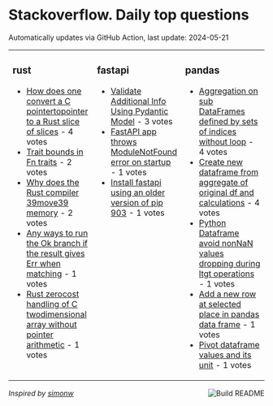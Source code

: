 # Stackoverflow. Daily top questions 

Automatically updates via GitHub Action, last update: <!-- date starts -->2024-05-21<!-- date ends -->


<table><tr><td valign="top" width="33%">

### rust
<!-- rust starts -->
* [How does one convert a C pointertopointer to a Rust slice of slices](https://stackoverflow.com/questions/78504415/how-does-one-convert-a-c-pointer-to-pointer-to-a-rust-slice-of-slices) - 4 votes
* [Trait bounds in Fn traits](https://stackoverflow.com/questions/78508770/trait-bounds-in-fn-traits) - 2 votes
* [Why does the Rust compiler 39move39 memory](https://stackoverflow.com/questions/78514160/why-does-the-rust-compiler-move-memory) - 2 votes
* [Any ways to run the Ok branch if the result gives Err when matching](https://stackoverflow.com/questions/78509183/any-ways-to-run-the-ok-branch-if-the-result-gives-err-when-matching) - 1 votes
* [Rust zerocost handling of C twodimensional array without pointer arithmetic](https://stackoverflow.com/questions/78512867/rust-zero-cost-handling-of-c-two-dimensional-array-without-pointer-arithmetic) - 1 votes
<!-- rust ends -->
</td><td valign="top" width="34%">


### fastapi
<!-- fastapi starts -->
* [Validate Additional Info Using Pydantic Model](https://stackoverflow.com/questions/78513762/validate-additional-info-using-pydantic-model) - 3 votes
* [FastAPI app throws ModuleNotFound error on startup](https://stackoverflow.com/questions/78505239/fastapi-app-throws-modulenotfound-error-on-startup) - 1 votes
* [Install fastapi using an older version of pip 903](https://stackoverflow.com/questions/78511620/install-fastapi-using-an-older-version-of-pip-9-0-3) - 1 votes
<!-- fastapi ends -->
</td><td valign="top" width="34%">


### pandas
<!-- pandas starts -->
* [Aggregation on sub DataFrames defined by sets of indices without loop](https://stackoverflow.com/questions/78513078/aggregation-on-sub-dataframes-defined-by-sets-of-indices-without-loop) - 4 votes
* [Create new dataframe from aggregate of original df and calculations](https://stackoverflow.com/questions/78507768/create-new-dataframe-from-aggregate-of-original-df-and-calculations) - 4 votes
* [Python Dataframe avoid nonNaN values dropping during ltgt operations](https://stackoverflow.com/questions/78510155/python-dataframe-avoid-non-nan-values-dropping-during-operations) - 1 votes
* [Add a new row at selected place in pandas data frame](https://stackoverflow.com/questions/78508960/add-a-new-row-at-selected-place-in-pandas-data-frame) - 1 votes
* [Pivot dataframe values and its unit](https://stackoverflow.com/questions/78508381/pivot-dataframe-values-and-its-unit) - 1 votes
<!-- pandas ends -->
</td></tr></table>

<a href="https://github.com/hp0404/hp0404/actions"><img src="https://github.com/hp0404/hp0404/workflows/Build%20README/badge.svg" align="right" alt="Build README"></a> <p>*Inspired by  [simonw](https://github.com/simonw/simonw)*</p>

